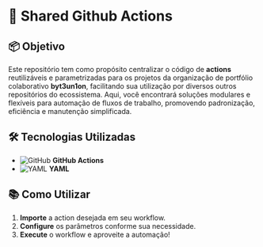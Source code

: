 # 🚀 Shared Github Actions

## 📦 Objetivo

Este repositório tem como propósito centralizar o código de **actions** reutilizáveis e parametrizadas para os projetos da organização de portfólio colaborativo **byt3un1on**, facilitando sua utilização por diversos outros repositórios do ecossistema. Aqui, você encontrará soluções modulares e flexíveis para automação de fluxos de trabalho, promovendo padronização, eficiência e manutenção simplificada.

## 🛠️ Tecnologias Utilizadas

- ![GitHub](https://img.shields.io/badge/GitHub-Actions-24292F?logo=github) **GitHub Actions**
- ![YAML](https://img.shields.io/badge/YAML-Workflow-FFA500?logo=yaml) **YAML**

## 📚 Como Utilizar

1. **Importe** a action desejada em seu workflow.
2. **Configure** os parâmetros conforme sua necessidade.
3. **Execute** o workflow e aproveite a automação!
